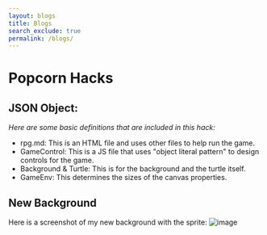 ```yaml
---
layout: blogs 
title: Blogs
search_exclude: true
permalink: /blogs/
---
```


# Popcorn Hacks

## JSON Object:
*Here are some basic definitions that are included in this hack:*
- rpg.md: This is an HTML file and uses other files to help run the game. 
- GameControl: This is a JS file that uses "object literal pattern" to design controls for the game.
- Background & Turtle: This is for the background and the turtle itself. 
- GameEnv: This determines the sizes of the canvas properties.

## New Background
Here is a screenshot of my new background with the sprite: 
![image](https://github.com/user-attachments/assets/a942492a-c838-4af6-b1ff-269dc7e1228d)

